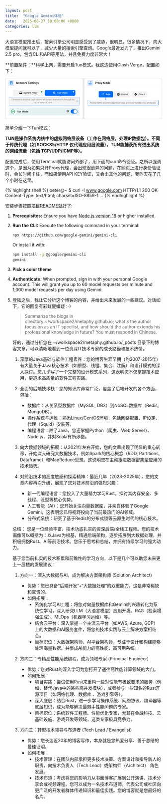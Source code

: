 ```yaml
---
layout: post
title:  "Google Gemini体验"
date:   2025-06-27 18:00:00 +0800
categories: llm
---
```


大语言模型推出后，搜索引擎公司明显感受到了威胁，很明显，很多情况下，向大模型提问就可以了，减少大量的搜索引擎查询。Google最近发力了，推出Gemini 2.5 pro，包含CLI和API等用法，并且免费力度非常大！

**前置条件：**科学上网，需要开启Tun模式。我这边使用Clash Verge，配置如下：

![image](/images/2025-06-27-clash-tun.png)

简单介绍一下Tun模式：

**TUN是操作系统内核中的虚拟网络层设备（工作在网络层，处理IP数据包）。不同于传统代理（如 SOCKS5/HTTP 仅代理应用层流量），TUN能捕获所有进出系统的网络流量（包括 TCP/UDP/ICMP等）。**

配置完成后，使用Terminal就能访问外部了，用下面的curl命令验证。之所以强调这个，是因为如果只开Proxy代理，会出现很诡异的问题，在网页上进行身份验证时，会长时间卡住，而如果使用API KEY验证，又会出其他的问题，我昨天花了几个小时在这里。

{% highlight shell %}
peter@~ $ curl -I www.google.com
HTTP/1.1 200 OK
Content-Type: text/html; charset=ISO-8859-1
...
{% endhighlight %}

安装步骤按照[项目README](https://github.com/google-gemini/gemini-cli)就好了: 

1. **Prerequisites:** Ensure you have [Node.js version 18](https://nodejs.org/en/download) or higher installed.
2. **Run the CLI:** Execute the following command in your terminal:

   ```bash
   npx https://github.com/google-gemini/gemini-cli
   ```

   Or install it with:

   ```bash
   npm install -g @google/gemini-cli
   gemini
   ```

3. **Pick a color theme**
4. **Authenticate:** When prompted, sign in with your personal Google account. This will grant you up to 60 model requests per minute and 1,000 model requests per day using Gemini.

5. 登陆之后，我让它分析这个博客的内容，并给出未来发展的一些建议。对话如下，它的回复有彩虹屁嫌疑 :-) 

    > Summarize the blogs in directory:~/workspace2/metaphy.github.io; what's the author focus on as an IT specilist, and how should the author extends his professional knowledge in future? You must respond in Chinese.

    好的，通过分析您在 ~/workspace2/metaphy.github.io/_posts 目录下的博客文章，可以清晰地看到一位资深IT技术专家的成长路径和技术热情。

    1. 深厚的Java基础与软件工程素养：您的博客生涯早期（约2007-2015年）有大量关于Java核心技术（如原型、线程、集合、注解）和设计模式的深入探讨。您几乎写了一个完整的设计模式系列，这表明您不仅掌握技术应用，更追求高质量的软件工程实践。

    2. 全面的后端技术栈：您的知识库非常广泛，覆盖了后端开发的各个方面，包括：
        * 数据库：从关系型数据库（MySQL, DB2）到NoSQL数据库（Redis, MongoDB）。
        * 操作系统与运维：熟悉Linux/CentOS环境，包括网络配置、IP设定、代理（Squid）安装等。
        * 编程语言：除了Java，您还掌握Python（爬虫、Web Server）、Node.js，并对Scala有所涉猎。

    3. 向大数据领域的拓展：从2021年左右开始，您的文章出现了明显的重心转移，开始深入研究大数据技术，例如Spark的核心概念（RDD, Partitions, Dataframe）和MapReduce思想。这说明您在主动跟进数据密集型应用的技术趋势。

    4. 对前沿技术的高度敏感和探索精神：最近几年（2023-2025年），您的文章内容再次升级，展现了您对技术前沿的强烈兴趣：
        * 新一代编程语言：您投入了大量精力学习Rust，探讨其内存安全、多线程、泛型等核心优势。
        * 人工智能（AI）：您开始关注向量数据库，并亲自体验了Google Gemini，这表明您已将视野投向了当前最热门的AI领域。
        * 分布式系统：研究了基于Redis的分布式锁等云原生时代的核心技术。  
  
    总结：
    您是一位经验丰富、技术功底扎实的资深后端/全栈工程师。您的技术画像可以概括为：以Java为根基，精通后端架构，逐步拓展到大数据处理，并积极拥抱Rust、AI等前沿技术。您乐于思考和总结，并拥有持续学习的强大动力。

    基于您当前扎实的技术积累和前瞻性的学习方向，以下是几个可以助您未来更上一层楼的发展建议：

    1. 方向一：深入大数据与AI，成为解决方案架构师 (Solution Architect)
        * 优势：您已具备“后端开发”+“大数据处理”的双重能力，这是非常稀缺和宝贵的。
        * 如何拓展：
            * 系统化学习AI工程：将您对向量数据库和Gemini的兴趣转化为系统性学习，深入研究LLM（大语言模型）应用开发、RAG（检索增强生成）、MLOps（机器学习运维）等。
            * 结合云平台：深入掌握一个主流云平台（如AWS, Azure, GCP）上的大数据和AI服务套件，将您的技术实践与云上解决方案相结合。
            * 目标职位：大数据架构师、AI平台架构师，专注于设计和构建能够处理海量数据、并集成AI能力的高性能、高可用系统。

    2. 方向二：专精高性能系统编程，成为领域专家 (Principal Engineer)
        * 优势：您对Rust的深入学习为您打开了通往高性能计算领域的大门。
        * 如何拓展：
            * 项目实践：尝试使用Rust来重构一些对性能有极致要求的服务（例如，替代Java中的某些高并发模块），或者参与一些知名的Rust开源项目（如网络代理、数据库
                、游戏引擎等）。
            * 深入底层：结合Rust，进一步学习操作系统、网络协议、编译器等底层知识，成为能够解决最棘手性能问题的专家。
            * 目标职位：系统软件工程师、性能优化专家，尤其在金融科技、云基础设施、游戏开发等领域，这类专家极具竞争力。

    3. 方向三：转型技术领导与布道者 (Tech Lead / Evangelist)
        * 优势：您长达近20年的博客写作，本身就是您热爱分享、善于总结的最佳证明。
        * 如何拓展：
            * 技术管理：在团队内部承担更多技术决策、方案设计和指导新人的职责，向技术负责人（Tech Lead）或架构师（Architect） 角色发展。
            * 技术布道：考虑将您的影响力从书面博客扩展到公开演讲、技术分享会或视频课程。您可以成为一名技术布道师，代表公司或社区向更广泛的开发者群体传递知识和最佳实践。您的博客就是您最好的名片。

 
    
